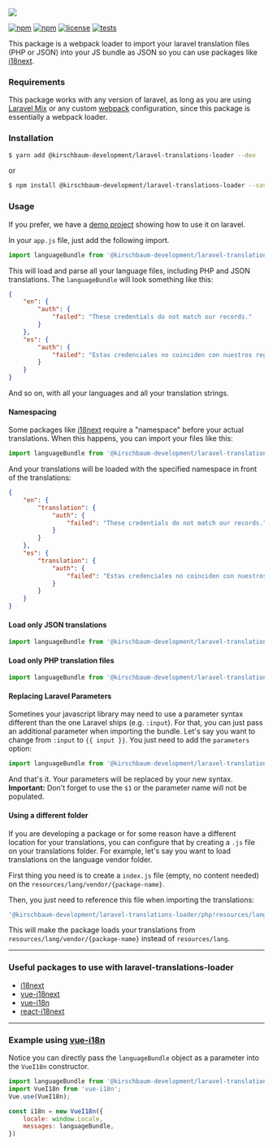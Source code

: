![](https://image.ibb.co/hgnwNx/logo.jpg)

[![npm](https://img.shields.io/npm/v/@kirschbaum-development/laravel-translations-loader.svg)](https://www.npmjs.com/package/@kirschbaum-development/laravel-translations-loader)
[![npm](https://img.shields.io/npm/dt/@kirschbaum-development/laravel-translations-loader.svg)](https://www.npmjs.com/package/@kirschbaum-development/laravel-translations-loader)
[![license](https://img.shields.io/github/license/mashape/apistatus.svg)](https://www.npmjs.com/package/@kirschbaum-development/laravel-translations-loader)
[![tests](https://travis-ci.org/kirschbaum-development/laravel-translations-loader.svg?branch=master)](https://travis-ci.org/kirschbaum-development/laravel-translations-loader)

This package is a webpack loader to import your laravel translation files (PHP or JSON) into your JS bundle as JSON so you can use packages like [i18next](https://www.i18next.com/).

### Requirements

This package works with any version of laravel, as long as you are using [Laravel Mix](https://laravel.com/docs/5.6/mix) or any custom [webpack](https://webpack.js.org/) configuration, since this package is essentially a webpack loader.

### Installation

```bash
$ yarn add @kirschbaum-development/laravel-translations-loader --dev
```

or

```bash
$ npm install @kirschbaum-development/laravel-translations-loader --save-dev
```

### Usage

If you prefer, we have a [demo project](https://github.com/kirschbaum-development/laravel-translations-loader-demo) showing how to use it on laravel.

In your `app.js` file, just add the following import.

```js
import languageBundle from '@kirschbaum-development/laravel-translations-loader!@kirschbaum-development/laravel-translations-loader';
```

This will load and parse all your language files, including PHP and JSON translations. The `languageBundle` will look something like this:

```json
{
    "en": {
        "auth": {
            "failed": "These credentials do not match our records."
        }
    },
    "es": {
        "auth": {
            "failed": "Estas credenciales no coinciden con nuestros registros."
        }
    }
}
```

And so on, with all your languages and all your translation strings.

#### Namespacing

Some packages like [i18next](https://www.i18next.com) require a "namespace" before your actual translations. When this happens, you can import your files like this:

```js
import languageBundle from '@kirschbaum-development/laravel-translations-loader?namespace=translation!@kirschbaum-development/laravel-translations-loader';
```

And your translations will be loaded with the specified namespace in front of the translations:

```json
{
    "en": {
        "translation": {
            "auth": {
                "failed": "These credentials do not match our records."
            }
        }
    },
    "es": {
        "translation": {
            "auth": {
                "failed": "Estas credenciales no coinciden con nuestros registros."
            }
        }
    }
}
```

#### Load only JSON translations

```js
import languageBundle from '@kirschbaum-development/laravel-translations-loader/json!@kirschbaum-development/laravel-translations-loader';
```

#### Load only PHP translation files

```js
import languageBundle from '@kirschbaum-development/laravel-translations-loader/php!@kirschbaum-development/laravel-translations-loader';
```

#### Replacing Laravel Parameters

Sometines your javascript library may need to use a parameter syntax different than the one Laravel ships (e.g. `:input`). For that, you can just pass an additional parameter when importing the bundle. Let's say you want to change from `:input` to `{{ input }}`. You just need to add the `parameters` option:

```js
import languageBundle from '@kirschbaum-development/laravel-translations-loader/php?parameters={{ $1 }}!@kirschbaum-development/laravel-translations-loader';
```

And that's it. Your parameters will be replaced by your new syntax. **Important:** Don't forget to use the `$1` or the parameter name will not be populated.

#### Using a different folder

If you are developing a package or for some reason have a different location for your translations, you can configure that by creating a `.js` file on your translations folder. For example, let's say you want to load translations on the language vendor folder.

First thing you need is to create a `index.js` file (empty, no content needed) on the `resources/lang/vendor/{package-name}`.

Then, you just need to reference this file when importing the translations:

```js
'@kirschbaum-development/laravel-translations-loader/php!resources/lang/vendor/{package-name}';
```

This will make the package loads your translations from `resources/lang/vendor/{package-name}` instead of `resources/lang`.

***

### Useful packages to use with laravel-translations-loader

* [i18next](https://www.i18next.com/)
* [vue-i18next](https://github.com/panter/vue-i18next)
* [vue-i18n](https://github.com/kazupon/vue-i18n)
* [react-i18next](https://github.com/i18next/react-i18next)

***

### Example using [vue-i18n](https://github.com/kazupon/vue-i18n)

Notice you can directly pass the `languageBundle` object as a parameter into the `VueI18n` constructor.

```js
import languageBundle from '@kirschbaum-development/laravel-translations-loader!@kirschbaum-development/laravel-translations-loader';
import VueI18n from 'vue-i18n';
Vue.use(VueI18n);

const i18n = new VueI18n({
    locale: window.Locale,
    messages: languageBundle,
})
```
